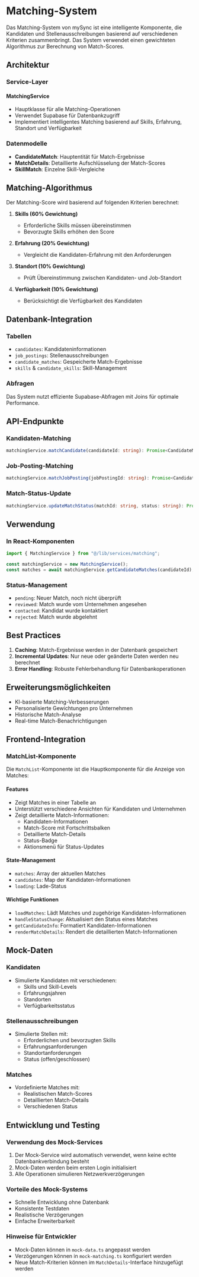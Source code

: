 # Matching-System

Das Matching-System von mySync ist eine intelligente Komponente, die Kandidaten und Stellenausschreibungen basierend auf verschiedenen Kriterien zusammenbringt. Das System verwendet einen gewichteten Algorithmus zur Berechnung von Match-Scores.

## Architektur

### Service-Layer

#### MatchingService
- Hauptklasse für alle Matching-Operationen
- Verwendet Supabase für Datenbankzugriff
- Implementiert intelligentes Matching basierend auf Skills, Erfahrung, Standort und Verfügbarkeit

### Datenmodelle

- **CandidateMatch**: Hauptentität für Match-Ergebnisse
- **MatchDetails**: Detaillierte Aufschlüsselung der Match-Scores
- **SkillMatch**: Einzelne Skill-Vergleiche

## Matching-Algorithmus

Der Matching-Score wird basierend auf folgenden Kriterien berechnet:

1. **Skills (60% Gewichtung)**
   - Erforderliche Skills müssen übereinstimmen
   - Bevorzugte Skills erhöhen den Score

2. **Erfahrung (20% Gewichtung)**
   - Vergleicht die Kandidaten-Erfahrung mit den Anforderungen

3. **Standort (10% Gewichtung)**
   - Prüft Übereinstimmung zwischen Kandidaten- und Job-Standort

4. **Verfügbarkeit (10% Gewichtung)**
   - Berücksichtigt die Verfügbarkeit des Kandidaten

## Datenbank-Integration

### Tabellen
- `candidates`: Kandidateninformationen
- `job_postings`: Stellenausschreibungen
- `candidate_matches`: Gespeicherte Match-Ergebnisse
- `skills` & `candidate_skills`: Skill-Management

### Abfragen
Das System nutzt effiziente Supabase-Abfragen mit Joins für optimale Performance.

## API-Endpunkte

### Kandidaten-Matching
```typescript
matchingService.matchCandidate(candidateId: string): Promise<CandidateMatch[]>
```

### Job-Posting-Matching
```typescript
matchingService.matchJobPosting(jobPostingId: string): Promise<CandidateMatch[]>
```

### Match-Status-Update
```typescript
matchingService.updateMatchStatus(matchId: string, status: string): Promise<CandidateMatch>
```

## Verwendung

### In React-Komponenten
```typescript
import { MatchingService } from "@/lib/services/matching";

const matchingService = new MatchingService();
const matches = await matchingService.getCandidateMatches(candidateId);
```

### Status-Management
- `pending`: Neuer Match, noch nicht überprüft
- `reviewed`: Match wurde vom Unternehmen angesehen
- `contacted`: Kandidat wurde kontaktiert
- `rejected`: Match wurde abgelehnt

## Best Practices

1. **Caching**: Match-Ergebnisse werden in der Datenbank gespeichert
2. **Incremental Updates**: Nur neue oder geänderte Daten werden neu berechnet
3. **Error Handling**: Robuste Fehlerbehandlung für Datenbankoperationen

## Erweiterungsmöglichkeiten

- KI-basierte Matching-Verbesserungen
- Personalisierte Gewichtungen pro Unternehmen
- Historische Match-Analyse
- Real-time Match-Benachrichtigungen

## Frontend-Integration

### MatchList-Komponente
Die `MatchList`-Komponente ist die Hauptkomponente für die Anzeige von Matches:

#### Features
- Zeigt Matches in einer Tabelle an
- Unterstützt verschiedene Ansichten für Kandidaten und Unternehmen
- Zeigt detaillierte Match-Informationen:
  - Kandidaten-Informationen
  - Match-Score mit Fortschrittsbalken
  - Detaillierte Match-Details
  - Status-Badge
  - Aktionsmenü für Status-Updates

#### State-Management
- `matches`: Array der aktuellen Matches
- `candidates`: Map der Kandidaten-Informationen
- `loading`: Lade-Status

#### Wichtige Funktionen
- `loadMatches`: Lädt Matches und zugehörige Kandidaten-Informationen
- `handleStatusChange`: Aktualisiert den Status eines Matches
- `getCandidateInfo`: Formatiert Kandidaten-Informationen
- `renderMatchDetails`: Rendert die detaillierten Match-Informationen

## Mock-Daten

### Kandidaten
- Simulierte Kandidaten mit verschiedenen:
  - Skills und Skill-Levels
  - Erfahrungsjahren
  - Standorten
  - Verfügbarkeitsstatus

### Stellenausschreibungen
- Simulierte Stellen mit:
  - Erforderlichen und bevorzugten Skills
  - Erfahrungsanforderungen
  - Standortanforderungen
  - Status (offen/geschlossen)

### Matches
- Vordefinierte Matches mit:
  - Realistischen Match-Scores
  - Detaillierten Match-Details
  - Verschiedenen Status

## Entwicklung und Testing

### Verwendung des Mock-Services
1. Der Mock-Service wird automatisch verwendet, wenn keine echte Datenbankverbindung besteht
2. Mock-Daten werden beim ersten Login initialisiert
3. Alle Operationen simulieren Netzwerkverzögerungen

### Vorteile des Mock-Systems
- Schnelle Entwicklung ohne Datenbank
- Konsistente Testdaten
- Realistische Verzögerungen
- Einfache Erweiterbarkeit

### Hinweise für Entwickler
- Mock-Daten können in `mock-data.ts` angepasst werden
- Verzögerungen können in `mock-matching.ts` konfiguriert werden
- Neue Match-Kriterien können im `MatchDetails`-Interface hinzugefügt werden 